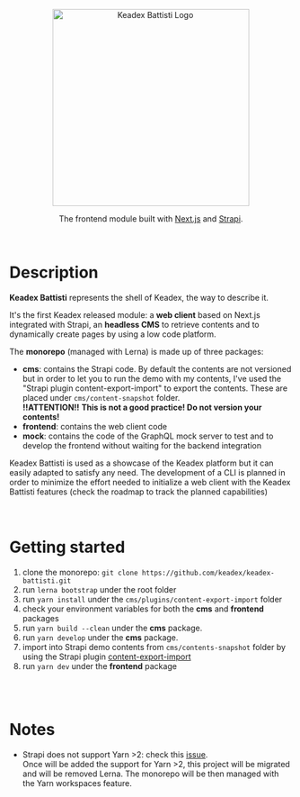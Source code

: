 <p align="center">
  <a href="https://keadex.io/kealab#keadex-battisti" target="blank"><img src="https://keadex.io:2053/uploads/keadex_battisti_dark_9ef872e108.png" width="350" alt="Keadex Battisti Logo" /></a>
</p>
<p align="center">The frontend module built with <a href="https://nextjs.org/" target="_blank">Next.js</a> and <a href="https://strapi.io/" target="_blank">Strapi</a>.</p>
</br>

# Description

**Keadex Battisti** represents the shell of Keadex, the way to describe it.  

It's the first Keadex released module: a **web client** based on Next.js integrated with Strapi, an **headless CMS** to retrieve contents and to dynamically create pages by using a low code platform.  

The **monorepo** (managed with Lerna) is made up of three packages:

* **cms**: contains the Strapi code. By default the contents are not versioned but in order to let you to run the demo with my contents, I've used the "Strapi plugin content-export-import" to export the contents. These are placed under `cms/content-snapshot` folder.  
    **!!ATTENTION!!** **This is not a good practice! Do not version your contents!**
* **frontend**: contains the web client code
* **mock**: contains the code of the GraphQL mock server to test and to develop the frontend without waiting for the backend integration

Keadex Battisti is used as a showcase of the Keadex platform but it can easily adapted to satisfy any need. The development of a CLI is planned in order to minimize the effort needed to initialize a web client with the Keadex Battisti features (check the roadmap to track the planned capabilities)  
</br>
</br>

# Getting started

1. clone the monorepo: `git clone https://github.com/keadex/keadex-battisti.git`
2. run `lerna bootstrap` under the root folder
3. run `yarn install` under the `cms/plugins/content-export-import` folder
4. check your environment variables for both the **cms** and **frontend** packages
5. run `yarn build --clean` under the **cms** package.
6. run `yarn develop` under the **cms** package.
7. import into Strapi demo contents from `cms/contents-snapshot` folder by using the Strapi plugin [content-export-import](https://github.com/lazurey/strapi-plugin-content-export-import)
8. run `yarn dev` under the **frontend** package
</br>
</br>

# Notes
- Strapi does not support Yarn >2: check this [issue](https://github.com/strapi/strapi/issues/9109).</br>
Once will be added the support for Yarn >2, this project will be migrated and will be removed Lerna. The monorepo will be then managed with the Yarn workspaces feature. 